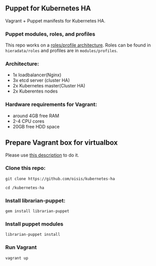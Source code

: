 ## Puppet for Kubernetes HA

Vagrant + Puppet manifests for Kubernetes HA.

### Puppet modules, roles, and profiles
This repo works on a [roles/profile architecture](https://puppetlabs.com/presentations/designing-puppet-rolesprofiles-pattern).
Roles can be found in `hieradata/roles` and profiles are in `modules/profiles`.

### Architecture:
- 1x loadbalancer(Nginx)
- 3x etcd server (cluster HA)
- 2x Kubernetes master(Cluster HA)
- 2x Kuberentes nodes

### Hardware requirements for Vagrant:
- around 4GB free RAM
- 2-4 CPU cores
- 20GB free HDD space

## Prepare Vagrant box for virtualbox 
Please use [this description](https://github.com/oisis/packer-centos7) to do it.

### Clone this repo:
```git clone https://github.com/oisis/kubernetes-ha```

```cd /kubernetes-ha```

### Install librarian-puppet:
```gem install librarian-puppet```

### Install puppet modules
```librarian-puppet install```

### Run Vagrant
```vagrant up```
